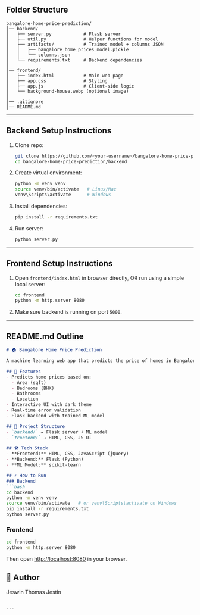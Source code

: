 
## **Folder Structure**

```
bangalore-home-price-prediction/
│── backend/
│   ├── server.py            # Flask server
│   ├── util.py              # Helper functions for model
│   ├── artifacts/           # Trained model + columns JSON
│   │   ├── bangalore_home_prices_model.pickle
│   │   └── columns.json
│   └── requirements.txt     # Backend dependencies
│
│── frontend/
│   ├── index.html           # Main web page
│   ├── app.css              # Styling
│   ├── app.js               # Client-side logic
│   └── background-house.webp (optional image)
│
│── .gitignore
│── README.md
```

---

## **Backend Setup Instructions**

1. Clone repo:

   ```bash
   git clone https://github.com/<your-username>/bangalore-home-price-prediction.git
   cd bangalore-home-price-prediction/backend
   ```

2. Create virtual environment:

   ```bash
   python -m venv venv
   source venv/bin/activate   # Linux/Mac
   venv\Scripts\activate      # Windows
   ```

3. Install dependencies:

   ```bash
   pip install -r requirements.txt
   ```

4. Run server:

   ```bash
   python server.py
   ```

---

## **Frontend Setup Instructions**

1. Open `frontend/index.html` in browser directly,
   OR run using a simple local server:

   ```bash
   cd frontend
   python -m http.server 8080
   ```

2. Make sure backend is running on port `5000`.

---

## **README.md Outline**

````markdown
# 🏠 Bangalore Home Price Prediction

A machine learning web app that predicts the price of homes in Bangalore.

## 🚀 Features
- Predicts home prices based on:
  - Area (sqft)
  - Bedrooms (BHK)
  - Bathrooms
  - Location
- Interactive UI with dark theme
- Real-time error validation
- Flask backend with trained ML model

## 📂 Project Structure
- `backend/` → Flask server + ML model
- `frontend/` → HTML, CSS, JS UI

## 🛠 Tech Stack
- **Frontend:** HTML, CSS, JavaScript (jQuery)
- **Backend:** Flask (Python)
- **ML Model:** scikit-learn

## ⚡ How to Run
### Backend
```bash
cd backend
python -m venv venv
source venv/bin/activate   # or venv\Scripts\activate on Windows
pip install -r requirements.txt
python server.py
````

### Frontend

```bash
cd frontend
python -m http.server 8080
```

Then open [http://localhost:8080](http://localhost:8080) in your browser.

## 👤 Author

Jeswin Thomas Jestin

```

---
